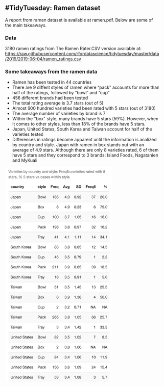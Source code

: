## #TidyTuesday: Ramen dataset
A report from ramen dataset is available at ramen.pdf. Below are some of the main takeaways.

### Data
3180 ramen ratings from The Ramen Rater.CSV version available at: https://raw.githubusercontent.com/rfordatascience/tidytuesday/master/data/2019/2019-06-04/ramen_ratings.csv

### Some takeaways from the ramen data
- Ramen has been tested in 44 countries
- There are 9 diffent styles of ramen where “pack” accounts for more than half of the ratings, followed by “bowl” and “cup”
- 456 different brands had been tested
- The total rating average is 3.7 stars (out of 5)
- Almost 600 hundred varieties had been rated with 5 stars (out of 3180)
- The average number of varieties by brand is 7
- Within the "box" style, many brands have 5 stars (59%). However, when it comes to other styles, less than 18% of the brands have 5 stars.
- Japan, United States, South Korea and Taiwan account for half of the varieties tested
- Differences in ratings become apparent until the information is analized by country and style. Japan with ramen in box stands out with an average of 4.9 stars. Although there are only 8 varieties rated, 6 of them have 5 stars and they correspond to 3 brands: Island Foods, Nagatanien and MyKuali

<a href="url"><img src="https://github.com/ginaglezi2000/DataScience-TidyTuesday-2019_06_04/blob/master/Ramen_BY_countryStyle.png" align="left" height="700" width="350" ></a>
